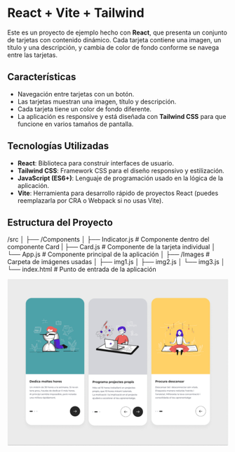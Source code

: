 # React + Vite + Tailwind


Este es un proyecto de ejemplo hecho con **React**, que presenta un conjunto de tarjetas con contenido dinámico. Cada tarjeta contiene una imagen, un título y una descripción, y cambia de color de fondo conforme se navega entre las tarjetas.

## Características

- Navegación entre tarjetas con un botón.
- Las tarjetas muestran una imagen, título y descripción.
- Cada tarjeta tiene un color de fondo diferente.
- La aplicación es responsive y está diseñada con **Tailwind CSS** para que funcione en varios tamaños de pantalla.

## Tecnologías Utilizadas

- **React**: Biblioteca para construir interfaces de usuario.
- **Tailwind CSS**: Framework CSS para el diseño responsivo y estilización.
- **JavaScript (ES6+)**: Lenguaje de programación usado en la lógica de la aplicación.
- **Vite**: Herramienta para desarrollo rápido de proyectos React (puedes reemplazarla por CRA o Webpack si no usas Vite).

## Estructura del Proyecto

/src │ ├── /Components │ 
                       ├── Indicator.js # Componente dentro del componente Card |
                       ├── Card.js # Componente de la tarjeta individual │
                       └── App.js # Componente principal de la aplicación │ 
       ├── /Images # Carpeta de imágenes usadas │ 
                                                ├── img1.js │ 
                                                ├── img2.js │ 
                                                └── img3.js │ 
└── index.html # Punto de entrada de la aplicación

![Vista general del proyecto](src/assets/VistaGeneral.png)

